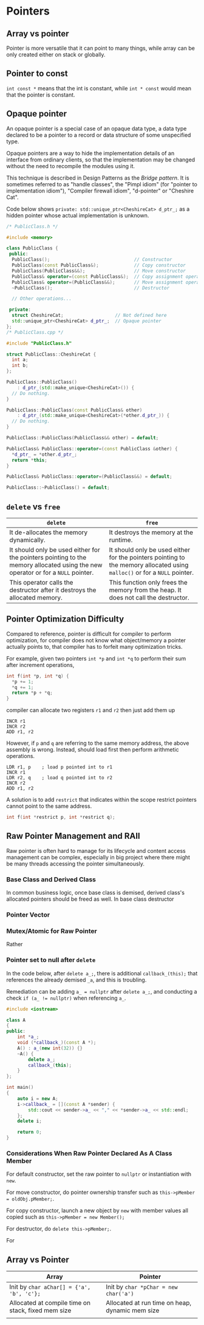 # Pointers

## Array vs pointer

Pointer is more versatile that it can point to many things, while array can be only created either on stack or globally.

## Pointer to const

`int const *` means that the int is constant, while `int * const` would mean that the pointer is constant.

## Opaque pointer

An opaque pointer is a special case of an opaque data type, a data type declared to be a pointer to a record or data structure of some unspecified type.

Opaque pointers are a way to hide the implementation details of an interface from ordinary clients, so that the implementation may be changed without the need to recompile the modules using it. 

This technique is described in Design Patterns as the *Bridge pattern*. It is sometimes referred to as "handle classes", the "Pimpl idiom" (for "pointer to implementation idiom"), "Compiler firewall idiom", "d-pointer" or "Cheshire Cat".

Code below shows `private: std::unique_ptr<CheshireCat> d_ptr_;` as a hidden pointer whose actual implementation is unknown.
```cpp
/* PublicClass.h */

#include <memory>

class PublicClass {
 public:
  PublicClass();                               // Constructor
  PublicClass(const PublicClass&);             // Copy constructor
  PublicClass(PublicClass&&);                  // Move constructor
  PublicClass& operator=(const PublicClass&);  // Copy assignment operator
  PublicClass& operator=(PublicClass&&);       // Move assignment operator
  ~PublicClass();                              // Destructor

  // Other operations...

 private:
  struct CheshireCat;                   // Not defined here
  std::unique_ptr<CheshireCat> d_ptr_;  // Opaque pointer
};
/* PublicClass.cpp */

#include "PublicClass.h"

struct PublicClass::CheshireCat {
  int a;
  int b;
};

PublicClass::PublicClass()
    : d_ptr_(std::make_unique<CheshireCat>()) {
  // Do nothing.
}

PublicClass::PublicClass(const PublicClass& other)
    : d_ptr_(std::make_unique<CheshireCat>(*other.d_ptr_)) {
  // Do nothing.
}

PublicClass::PublicClass(PublicClass&& other) = default;

PublicClass& PublicClass::operator=(const PublicClass &other) {
  *d_ptr_ = *other.d_ptr_;
  return *this;
}

PublicClass& PublicClass::operator=(PublicClass&&) = default;

PublicClass::~PublicClass() = default;
```

## `delete` vs `free`

|`delete`|`free`|
|-|-|
|It de-allocates the memory dynamically.	|It destroys the memory at the runtime.|
|It should only be used either for the pointers pointing to the memory allocated using the new operator or for a `NULL` pointer.	|It should only be used either for the pointers pointing to the memory allocated using `malloc()` or for a `NULL` pointer.|
|This operator calls the destructor after it destroys the allocated memory. 	|This function only frees the memory from the heap. It does not call the destructor.|

## Pointer Optimization Difficulty

Compared to reference, pointer is difficult for compiler to perform optimization,
for compiler does not know what object/memory a pointer actually points to, that compiler has to forfeit many optimization tricks.

For example, given two pointers `int *p` and `int *q` to perform their sum after increment operations,
```cpp
int f(int *p, int *q) { 
  *p += 1; 
  *q += 1; 
  return *p + *q; 
} 
```
compiler can allocate two registers `r1` and `r2` then just add them up
```x86asm
INCR r1
INCR r2
ADD r1, r2
```

However, if `p` and `q` are referring to the same memory address, the above assembly is wrong.
Instead, should load first then perform arithmetic operations.

```x86asm
LDR r1, p    ; load p pointed int to r1
INCR r1
LDR r2, q    ; load q pointed int to r2
INCR r2
ADD r1, r2
```

A solution is to add `restrict` that indicates within the scope restrict pointers cannot point to the same address.
```cpp
int f(int *restrict p, int *restrict q);
```

## Raw Pointer Management and RAII

Raw pointer is often hard to manage for its lifecycle and content access management can be complex, especially in big project where there might be many threads accessing the pointer simultaneously.

### Base Class and Derived Class

In common business logic, once base class is demised, derived class's allocated pointers should be freed as well.
In base class destructor 

### Pointer Vector

### Mutex/Atomic for Raw Pointer

Rather 

### Pointer set to null after `delete`

In the code below, after `delete a_;`, there is additional `callback_(this);` that references the already demised `_a`, and this is troubling.

Remediation can be adding `a_ = nullptr` after `delete a_;`, and conducting a check `if (a_ != nullptr)` when referencing `a_`.

```cpp
#include <iostream>

class A
{
public:
    int *a_;
    void (*callback_)(const A *);
    A() : a_(new int(32)) {}
    ~A() {
        delete a_;
        callback_(this);
    }
};

int main()
{
    auto i = new A;
    i->callback_ = [](const A *sender) {
        std::cout << sender->a_ << "," << *sender->a_ << std::endl;
    };
    delete i; 

    return 0;
}
```

### Considerations When Raw Pointer Declared As A Class Member

For default constructor, set the raw pointer to `nullptr` or instantiation with `new`.

For move constructor, do pointer ownership transfer such as `this->pMember = oldObj.pMember;`.

For copy constructor, launch a new object by `new` with member values all copied such as `this->pMember = new Member();`

For destructor, do `delete this->pMember;`.

For 

## Array vs Pointer

|Array|Pointer|
|-|-|
|Init by `char aChar[] = {'a', 'b', 'c'};`|Init by `char *pChar = new char('a')`|
|Allocated at compile time on stack, fixed mem size|Allocated at run time on heap, dynamic mem size|
|||